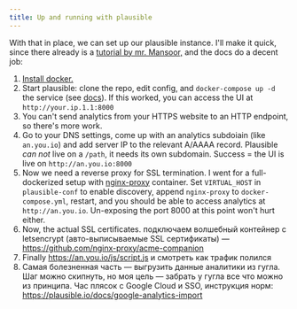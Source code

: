 ```yaml
---
title: Up and running with plausible
---
```


With that in place, we can set up our plausible instance. I'll make it quick, since there already is a [tutorial by mr. Mansoor,](https://esc.sh/blog/plausible-analytics-selfhosting/) and the docs do a decent job:

1. [Install docker.](https://docs.docker.com/engine/install/ubuntu/)
2. Start plausible: clone the repo, edit config, and `docker-compose up -d` the service (see [docs](https://plausible.io/docs/self-hosting)). If this worked, you can access the UI at `http://your.ip.1.1:8000`
3. You can't send analytics from your HTTPS website to an HTTP endpoint, so there's more work.
4. Go to your DNS settings, come up with an analytics subdoiain (like `an.you.io`) and add server IP to the relevant A/AAAA record. Plausible _can not_ live on a `/path`, it needs its own subdomain. Success = the UI is live on `http://an.you.io:8000`
5. Now we need a reverse proxy for SSL termination. I went for a full-dockerized setup with [nginx-proxy](https://github.com/nginx-proxy/nginx-proxy) container. Set `VIRTUAL_HOST` in `plausible-conf` to enable discovery, append `nginx-proxy` to `docker-compose.yml`, restart, and you should be able to access analytics at `http://an.you.io`. Un-exposing the port 8000 at this point won't hurt either.
7. Now, the actual SSL certificates.  подключаем волшебный контейнер с letsencrypt (авто-выписываемые SSL сертификаты) — https://github.com/nginx-proxy/acme-companion 
8. Finally https://an.you.io/js/script.js и смотреть как трафик полился
9. Самая болезненная часть — выгрузить данные аналитики из гугла. Шаг можно скипнуть, но моя цель — забрать у гугла все что можно из принципа. Час плясок с Google Cloud и SSO, инструкция норм: https://plausible.io/docs/google-analytics-import
